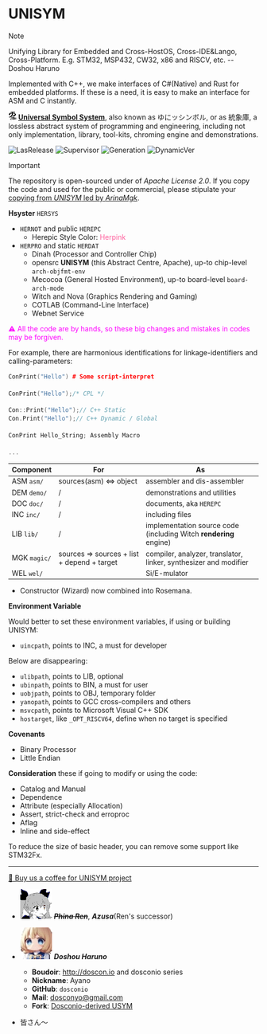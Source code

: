 # UNISYM

> [!NOTE]
> Unifying Library for Embedded and Cross-HostOS, Cross-IDE&Lango, Cross-Platform. E.g. STM32, MSP432, CW32, x86 and RISCV, etc. -- Doshou Haruno
>
> Implemented with C++, we make interfaces of C#(Native) and Rust for embedded platforms. If these is a need, it is easy to make an interface for ASM and C instantly.

![icon](./.picture/unisym.20240306.png) **[Universal Symbol System](http://unisym.org)**,
also known as ゆにッシンボル, or as 統象庫,
a lossless abstract system of programming and engineering,
including not only implementation, library, tool-kits, chroming engine and demonstrations.

![LasRelease](https://img.shields.io/badge/release-U2024ULTIMATE-aliceblue.svg)
![Supervisor](https://img.shields.io/badge/supervisor-dosconio-violet.svg)
![Generation](https://img.shields.io/badge/generation-3:Public-pink.svg)
![DynamicVer](https://img.shields.io/badge/libversion-0.1-green.svg)

> [!IMPORTANT]
> The repository is open-sourced under of *Apache License 2.0*. If you copy the code and used for the public or commercial, please stipulate your <u>copying from *UNISYM* led by *ArinaMgk*</u>. 

**Hsyster** `HERSYS`

- `HERNOT` and public `HEREPC`
    - Herepic Style Color: <font color="#FF619D">Herpink</font> <!-- (R255, G97, B157, #double-0.618)  -->
- `HERPRO` and static `HERDAT`
	- Dinah (Processor and Controller Chip)
    - opensrc **UNISYM** (this Abstract Centre, Apache), up-to chip-level `arch-objfmt-env`
	- Mecocoa (General Hosted Environment), up-to board-level `board-arch-mode`
	- Witch and Nova (Graphics Rendering and Gaming)
	- COTLAB (Command-Line Interface)
	- Webnet Service

<font color="magenta">⚠︎ All the code are by hands, so these big changes and mistakes in codes may be forgiven.</font>

For example, there are harmonious identifications for linkage-identifiers and calling-parameters:

```C++
ConPrint("Hello") # Some script-interpret

ConPrint("Hello");/* CPL */

Con::Print("Hello");// C++ Static 
Con.Print("Hello");// C++ Dynamic / Global

ConPrint Hello_String; Assembly Macro

...
```

| Component        | For                                                     | As                                                         |
| ------------------ | ------------------------------------------------------------ | ------------------ |
| ASM `asm/` | sources(asm) <=> object | assembler and dis-assembler |
| DEM `demo/` | / | demonstrations and utilities |
| DOC `doc/` | / | documents, aka `HEREPC` |
| INC `inc/` | / | including files |
| LIB `lib/` | / | implementation source code (including Witch **rendering** engine) |
| MGK `magic/` | sources => sources + list + depend + target | compiler, analyzer, translator, linker, synthesizer and modifier |
| WEL `wel/` |  | Si/E-mulator |

- Constructor (Wizard) now combined into Rosemana.

**Environment Variable**

Would better to set these environment variables, if using or building UNISYM:

- `uincpath`, points to INC, a must for developer

Below are disappearing:

- `ulibpath`, points to LIB, optional
- `ubinpath`, points to BIN, a must for user
- `uobjpath`, points to OBJ, temporary folder
- `yanopath`, points to GCC cross-compilers and others
- `msvcpath`, points to Microsoft Visual C++ SDK
- `hostarget`, like `_OPT_RISCV64`, define when no target is specified

**Covenants**
- Binary Processor
- Little Endian


**Consideration** these if going to modify or using the code:

- Catalog and Manual
- Dependence
- Attribute (especially Allocation)
- Assert, strict-check and erroproc
- Aflag
- Inline and side-effect

To reduce the size of basic header, you can remove some support like STM32Fx.

---

<!-- Contributors -->

[🍨 Buy us a coffee for UNISYM project](https://www.buymeacoffee.com/arinamgk) 

- ![Contributor ArinaMgk (Phina)](./.picture/phina.head.bmp) <del> ***Phina Ren***</del>, ***Azusa***(Ren's successor)

- ![Contributor Doshou Haruno](./.picture/haruno.head.jpg) ***Doshou Haruno*** 

    - **Boudoir**: http://doscon.io and dosconio series
    - **Nickname**: Ayano
    - **GitHub**: `dosconio` 
    - **Mail**: dosconyo@gmail.com 
    - **Fork**: [Dosconio-derived USYM](http://github.com/dosconio/unisym) 

- 皆さん～

